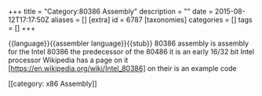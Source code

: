 +++
title = "Category:80386 Assembly"
description = ""
date = 2015-08-12T17:17:50Z
aliases = []
[extra]
id = 6787
[taxonomies]
categories = []
tags = []
+++

{{language}}{{assembler language}}{{stub}}
80386 assembly is assembly for the Intel 80386 the predecessor of the 80486 it is an early 16/32 bit Intel processor Wikipedia has a page on it [https://en.wikipedia.org/wiki/Intel_80386] on their is an example code

[[category: x86 Assembly]]
